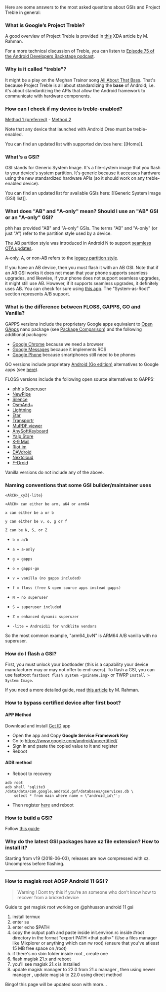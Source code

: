 Here are some answers to the most asked questions about GSIs and Project Treble in general:

### What is Google’s Project Treble?

A good overview of Project Treble is provided in [this](https://www.xda-developers.com/googles-project-treble-modularize-android-so-oems-can-update-devices-faster/) XDA article by M. Rahman.

For a more technical discussion of Treble, you can listen to [Episode 75 of the Android Developers Backstage podcast](http://androidbackstage.blogspot.ca/2017/08/episode-75-project-treble-for-hal-of-it.html).

### Why is it called "treble"?

It might be a play on the Meghan Trainor song [All About That Bass](https://youtu.be/7PCkvCPvDXk). That's  because Project Treble is all about standardizing the **base** of Android; i.e. it's about standardizing the APIs that allow the Android framework to communicate with hardware components.

### How can I check if my device is treble-enabled?

[Method 1 (preferred)](https://play.google.com/store/apps/details?id=tk.hack5.treblecheck) - [Method 2](https://www.xda-developers.com/project-treble-android-oreo/)

Note that any device that launched with Android Oreo must be treble-enabled.

You can find an updated list with supported devices here: [[Home]].

### What's a GSI?

GSI stands for Generic System Image. It's a file-system image that you flash to your device's system partition.  It's generic because it accesses hardware using the new standardized hardware APIs (so it should work on any treble-enabled device).

You can find an updated list for available GSIs here: [[Generic System Image (GSI) list]].

### What does "AB" and "A-only" mean? Should I use an "AB" GSI or an "A-only" GSI?

phh has provided "AB" and "A-only" GSIs.  The terms "AB" and "A-only" (or just "A") refer to the partition style used by a device.

The AB partition style was introduced in Android N to support [seamless OTA updates](https://source.android.com/devices/tech/ota/ab/).

A-only, A, or non-AB refers to the [legacy partition style](https://source.android.com/devices/tech/ota/nonab/).

If you have an AB device, then you must flash it with an AB GSI. Note that if an AB GSI works it does not mean that your phone supports seamless upgrades, and likewise, if your phone does not support seamless upgrades, it might still use AB. However, if it supports seamless upgrades, it definitely uses AB. You can check for sure using [this app](https://play.google.com/store/apps/details?id=tk.hack5.treblecheck). The "System-as-Root" section represents A/B support.

### What is the difference between FLOSS, GAPPS, GO and Vanilla?

GAPPS versions include the proprietary Google apps equivalent to [Open GApps](http://opengapps.org) nano package (see [Package Comparison](https://github.com/opengapps/opengapps/wiki/Package-Comparison)) and the following additional packages:
* [Google Chrome](https://play.google.com/store/apps/details?id=com.android.chrome) because we need a browser
* [Google Messages](https://play.google.com/store/apps/details?id=com.google.android.apps.messaging) because it implements RCS
* [Google Phone](https://play.google.com/store/apps/details?id=com.google.android.dialer) because smartphones still need to be phones

GO versions include proprietary [Android (Go edition)](https://www.android.com/versions/go-edition/) alternatives to Google apps (see [here](https://github.com/phhusson/gapps-go/blob/master/gapps-go.mk#L8)).

FLOSS versions include the following open source alternatives to GAPPS:
* [phh's Superuser](https://f-droid.org/en/packages/me.phh.superuser/)
* [NewPipe](https://f-droid.org/en/packages/org.schabi.newpipe/)
* [Silence](https://f-droid.org/en/packages/org.smssecure.smssecure/)
* [OsmAnd~](https://f-droid.org/en/packages/net.osmand.plus/)
* [Lightning](https://f-droid.org/en/packages/acr.browser.lightning/)
* [Etar](https://f-droid.org/en/packages/ws.xsoh.etar/)
* [Transportr](https://f-droid.org/en/packages/de.grobox.liberario/)
* [MuPDF viewer](https://f-droid.org/en/packages/com.artifex.mupdf.viewer.app/)
* [AnySoftKeyboard](https://f-droid.org/en/packages/com.menny.android.anysoftkeyboard/)
* [Yalp Store](https://f-droid.org/en/packages/com.github.yeriomin.yalpstore/)
* [K-9 Mail](https://f-droid.org/en/packages/com.fsck.k9/)
* [Riot.im](https://f-droid.org/en/packages/im.vector.alpha/)
* [DAVdroid](https://f-droid.org/en/packages/at.bitfire.davdroid/)
* [Nextcloud](https://f-droid.org/en/packages/com.nextcloud.client/)
* [F-Droid](https://f-droid.org/en/packages/org.fdroid.fdroid/)

Vanilla versions do not include any of the above.

### Naming conventions that some GSI builder/maintainer uses

`<ARCH>_xyZ{-lite}`

`<ARCH> can either be arm, a64 or arm64`

`x can either be a or b`

`y can either be v, o, g or f`

`Z can be N, S, or Z`


* `b = a/b`

* `a = a-only`


* `g = gapps`

* `o = gapps-go`

* `v = vanilla (no gapps included)`

* `f = floss (free & open source apps instead gapps)`


* `N = no superuser`

* `S = superuser included`

* `Z = enhanced dynamic superuzer`


* `-lite = Android11 for vndklite vendors`


So the most common example, "arm64_bvN" is ARM64 A/B vanilla with no superuser.

### How do I flash a GSI?

First, you must unlock your bootloader (this is a capability your device manufacturer may or may not offer to end-users).
To flash a GSI, you can use fastboot ```fastboot flash system <gsiname.img>``` or TWRP ```Install > System Image```.

If you need a more detailed guide, read [this article](https://www.xda-developers.com/flash-generic-system-image-project-treble-device/) by M. Rahman.


### How to bypass certified device after first boot?
#### APP Method
Download and install [Get ID](https://f-droid.org/en/packages/makeinfo.com.getid/) app

- Open the app and Copy **Google Service Framework Key**
- Go to https://www.google.com/android/uncertified/
- Sign In and paste the copied value to it and register
- Reboot

#### ADB method
- Reboot to recovery

```
adb root
adb shell 'sqlite3 /data/data/com.google.android.gsf/databases/gservices.db \
    select * from main where name = \"android_id\"';
```
- Then register [here](https://www.google.com/android/uncertified/) and reboot


### How to build a GSI?

Follow [this guide](https://github.com/phhusson/treble_experimentations/wiki/How-to-build-a-GSI%3F)

### Why do the latest GSI packages have xz file extension? How to install it?

Starting from v19 (2018-06-03), releases are now compressed with xz. Uncompress before flashing.

***
### How to magisk root AOSP Android 11 GSI ?

> Warning ! Dont try this if you're an someone who don't know how to recover from a bricked device

Guide to get magisk root working on @phhusson android 11 gsi

1. install termux
2. enter su
3. enter echo $PATH
4. copy the output path and paste inside init.environ.rc inside #root directory in the format "export PATH \<that path\>"
(Use a files manager like Mixplorer or anything which can rw root) (ensure that you've atleast 15 MB free space on /root)
5. if there's no sbin folder inside root , create one
6. flash magisk 21.x and reboot
7. you'll see magisk 21.x is installed
8. update magisk manager to 22.0 from 21.x manager , then using newer manager , update magisk to 22.0 using direct method

Bingo!
this page will be updated soon with more...